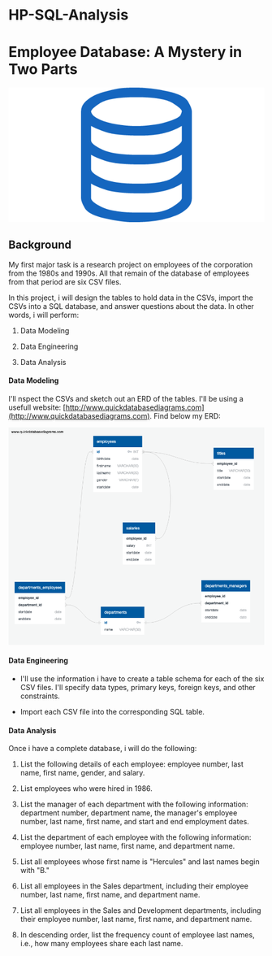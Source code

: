 # HP-SQL-Analysis

# Employee Database: A Mystery in Two Parts

![sql.png](sql.png)

## Background

My first major task is a research project on employees of the corporation from the 1980s and 1990s. All that remain of the database of employees from that period are six CSV files.

In this project, i will design the tables to hold data in the CSVs, import the CSVs into a SQL database, and answer questions about the data. In other words, i will perform:

1. Data Modeling

2. Data Engineering

3. Data Analysis



#### Data Modeling

I'll nspect the CSVs and sketch out an ERD of the tables. I'll be using a usefull website: [http://www.quickdatabasediagrams.com](http://www.quickdatabasediagrams.com).
Find below my ERD:

![QuickDBD-export.png](QuickDBD-export.png)

#### Data Engineering

* I'll use the information i have to create a table schema for each of the six CSV files. I'll specify data types, primary keys, foreign keys, and other constraints.

* Import each CSV file into the corresponding SQL table.

#### Data Analysis

Once i have a complete database, i will do the following:

1. List the following details of each employee: employee number, last name, first name, gender, and salary.

2. List employees who were hired in 1986.

3. List the manager of each department with the following information: department number, department name, the manager's employee number, last name, first name, and start and end employment dates.

4. List the department of each employee with the following information: employee number, last name, first name, and department name.

5. List all employees whose first name is "Hercules" and last names begin with "B."

6. List all employees in the Sales department, including their employee number, last name, first name, and department name.

7. List all employees in the Sales and Development departments, including their employee number, last name, first name, and department name.

8. In descending order, list the frequency count of employee last names, i.e., how many employees share each last name.


